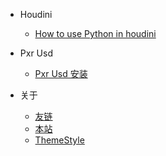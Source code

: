 * Houdini
  * [How to use Python in houdini](/ProjectDocs/houdiniUsePython.md)
* Pxr Usd
  * [Pxr Usd 安装](/ProjectDocs/PxrUsdInstall.md)

* 关于
  * [友链](/ProjectDocs/about/Friends.md)
  * [本站](/ProjectDocs/about/README.md)
  * [ThemeStyle](/ProjectDocs/themeStyle.md)
